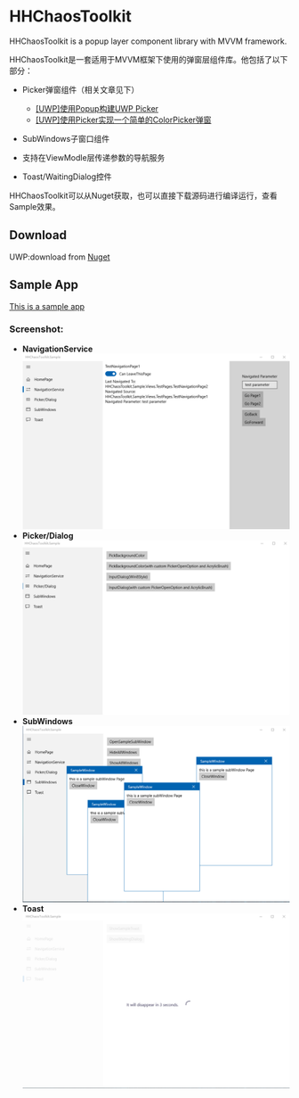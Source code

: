 # HHChaosToolkit
HHChaosToolkit is a popup layer component library with MVVM framework.

HHChaosToolkit是一套适用于MVVM框架下使用的弹窗层组件库。他包括了以下部分：

- Picker弹窗组件（相关文章见下）

  - [[UWP]使用Popup构建UWP Picker](https://www.cnblogs.com/hhchaos/p/9961249.html)
  - [[UWP]使用Picker实现一个简单的ColorPicker弹窗](https://www.cnblogs.com/hhchaos/p/9961258.html)
- SubWindows子窗口组件
- 支持在ViewModle层传递参数的导航服务
- Toast/WaitingDialog控件

HHChaosToolkit可以从Nuget获取，也可以直接下载源码进行编译运行，查看Sample效果。

## Download
UWP:download from [Nuget](https://www.nuget.org/packages/HHChaosToolkit.UWP/)

## Sample App
[This is a sample app](https://github.com/HHChaos/HHChaosToolkit/tree/master/HHChaosToolkit.Sample)

### Screenshot:
* **NavigationService**
 ![Screenshot](Screenshot/screenshot1.png)
* **Picker/Dialog**
 ![Screenshot](Screenshot/screenshot2.gif)
* **SubWindows**
 ![Screenshot](Screenshot/screenshot3.png)
* **Toast**
 ![Screenshot](Screenshot/screenshot4.png)
